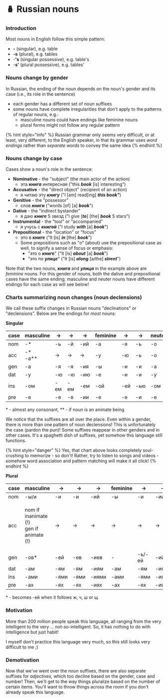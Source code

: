 # 🪆 Russian nouns

### Introduction

Most nouns in English follow this simple pattern:&#x20;

* **-** (singular), e.g. table&#x20;
* **-s** (plural), e.g. tables
* -**'s** (singular possessive), e.g. table's
* -**s'** (plural possessive), e.g. tables'

### Nouns change by gender

In Russian, the ending of the noun depends on the noun's gender and its case (i.e., its role in the sentence)

* each gender has a different set of noun suffixes&#x20;
* some nouns have complete irregularities that don't apply to the patterns of regular nouns, e.g.:
  * masculine nouns could have endings like feminine nouns
  * plural forms might not follow any regular pattern

{% hint style="info" %}
Russian grammar only seems very difficult, or at least, very different, to the English speaker, in that its grammar uses _word endings_ rather than _separate words_ to convey the same idea
{% endhint %}

### Nouns change by case

Cases show a noun's role in the sentence:&#x20;

* **Nominative** - the "subject" (the main actor of the action)
  * эта _**книга**_ интересная ("this _**book**_ \[is] interesting")
* **Accusative** - the "direct object" (recipient of an action)
  * я читаю эту _**книгу**_ ("I \[am] read\[ing] _**this book"**_)
* **Genitive** - the "possessor"&#x20;
  * слов _**книги**_ ("words \[of] \[a] _**book**_")
* **Dative** - the "indirect bystander"
  * я даю _**книге**_ 5 звезд  ("I give \[_**to**_] \[the] _**book**_ 5 stars")
* **Instrumental** - the "tool" or "accompanied"
  * я учусь с _**книгой**_ ("I study _**with**_ \[a] _**book**_")
* **Prepositional** - the "location" or "focus"
  * это в _**книге**_ ("It \[is] _**in**_ \[the] _**book**_")
  * Some prepositions such as "о" (about) use the prepositional case as well, to signify a sense of focus or emphasis:&#x20;
    * "это о _**книге**_" ("It \[is] _**about**_ \[a] _**book**_")
    * "это по _**улице**_" ("It \[is] _**along**_ \[a/the] _**street**_")

Note that the two nouns, _**книга**_ and _**улица**_ in the example above are _feminine_ nouns. For this gender of nouns, both the dative and prepositional cases have the same ending; masculine and neuter nouns have different endings for each case as will see below!

### Charts summarizing noun changes (noun declensions)

We call these suffix changes in Russian nouns "declinations" or "declensions". Below are the endings for _most_ nouns:&#x20;

**Singular**

<table><thead><tr><th>case</th><th width="132">masculine</th><th width="70">→</th><th width="81">→</th><th width="69">→</th><th>feminine</th><th width="71">→</th><th width="68">→</th><th>neuter</th><th>→</th></tr></thead><tbody><tr><td>nom</td><td>-*</td><td>-ь</td><td>-й</td><td>-ий</td><td>-a</td><td>-я</td><td>-ь</td><td>-о</td><td>-e</td></tr><tr><td>acc</td><td>-*  <br>-a**</td><td>→</td><td>→</td><td>→</td><td>-у</td><td>-ю</td><td>-ь</td><td>-о</td><td>-e</td></tr><tr><td>gen</td><td>-a</td><td>-я</td><td>-я</td><td>-ия</td><td>-ы</td><td>-и</td><td>-и</td><td>-a</td><td>-я</td></tr><tr><td>dat</td><td>-у</td><td>-ю</td><td>-ю</td><td>-ию</td><td>-e</td><td>-и</td><td>-и</td><td>-у</td><td>-ю</td></tr><tr><td>ins</td><td>-ом</td><td>-eм</td><td>-eм</td><td>-eм</td><td>-ой</td><td>-ей</td><td>-ью</td><td>-ом</td><td>-eм</td></tr><tr><td>pre</td><td>-e</td><td>-e</td><td>-e</td><td>-ии</td><td>-e</td><td>-e</td><td>-и</td><td>-e</td><td>-ии</td></tr></tbody></table>

\* - almost any consonant, \*\* - if noun is an animate being

We notice that the suffixes are all over the place. Even within a gender, there is more than one pattern of noun declensions! This is unfortunately the case (pardon the pun)! Some suffixes reappear in other genders and in other cases. It's a spaghetti dish of suffixes, yet somehow this language still functions.&#x20;

{% hint style="danger" %}
Yes, that chart above looks completely soul-crushing to memorize - so don't! Rather, try to listen to songs and videos - somehow word association and pattern matching will make it all click!
{% endhint %}

**Plural**&#x20;

| case | masculine                                         | →    | →    | →     | feminine | →      | →     | neuter | →     |
| ---- | ------------------------------------------------- | ---- | ---- | ----- | -------- | ------ | ----- | ------ | ----- |
| nom  | -ы/и                                              | -и   | -и   | -ий   | -ы       | -и     | -ии   | -а     | -я    |
| acc  | <p>nom if inanimate (!)<br>gen if animate (!)</p> | →    | →    | →     | →        | →      | →     | →      | →     |
| gen  | -ов\*                                             | -ей  | -ев  | -иев  | -        | -ь/-ей | -ий   | -      | -й/ей |
| dat  | -ам                                               | -ям  | -ям  | -иям  | -ам      | -ям    | -иям  | -ам    | -ям   |
| ins  | -ами                                              | -ями | -ями | -иями | -ами     | -ями   | -иями | -ами   | -ями  |
| pre  | -ах                                               | -ях  | -ях  | -иях  | -ах      | -ях    | -иях  | -ах    | -ях   |

\* - becomes -ей when it follows ж, ч, ш or щ

### Motivation

More than 200 million people speak this language, all ranging from the very intelligent to the very ... not-so-intelligent. So, it has nothing to do with intelligence but just habit!&#x20;

I myself don't practice this language very much, so this still looks very difficult to me ;)

### Demotivation

Now that we've went over the _noun_ suffixes, there are also separate suffixes for _adjectives,_ which too decline based on the gender, case and number! Then, we'll get to the way things pluralize based on the number of certain items. You'll want to throw things across the room if you don't already speak this language.&#x20;


